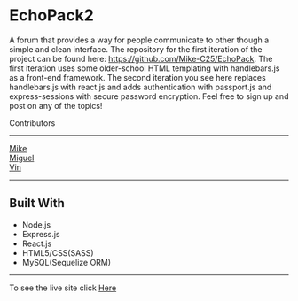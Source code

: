 # EchoPack2
A forum that provides a way for people communicate to other though a simple and clean interface. The repository for the first iteration of the project can be found here: https://github.com/Mike-C25/EchoPack. The first iteration uses some older-school HTML templating with handlebars.js as a front-end framework. The second iteration you see here replaces handlebars.js with react.js and adds authentication with passport.js and express-sessions with secure password encryption. Feel free to sign up and post on any of the topics! 


Contributors
________________________

[Mike](https://github.com/Mike-C25)   
[Miguel](https://github.com/miguelf6022e23)   
[Vin](https://github.com/vpasquar)    


___

## Built With

+ Node.js
+ Express.js
+ React.js
+ HTML5/CSS(SASS)
+ MySQL(Sequelize ORM)
___

To see the live site click [Here](https://echopack2.herokuapp.com/)
